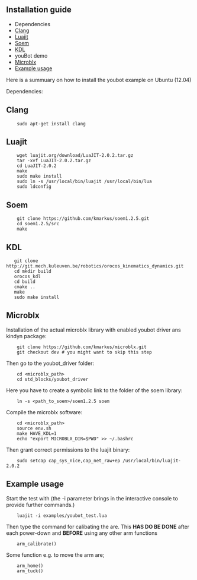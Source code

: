 Installation guide
------------------

 * Dependencies
  * [Clang](#clang) 
  * [Luajit](#luajit)
  * [Soem](#soem)
  * [KDL](#KDL)
 * youBot demo
  * [Microblx](#microblx) 
 * [Example usage](#example-usage)
 
Here is a summuary on how to install the youbot example  on Ubuntu (12.04)

Dependencies:

## Clang 

```
	sudo apt-get install clang
```

## Luajit
 
```
	wget luajit.org/download/LuaJIT-2.0.2.tar.gz
	tar -xvf LuaJIT-2.0.2.tar.gz 
	cd LuaJIT-2.0.2
	make
	sudo make install
	sudo ln -s /usr/local/bin/luajit /usr/local/bin/lua
	sudo ldconfig
```

## Soem
 
```
	git clone https://github.com/kmarkus/soem1.2.5.git
	cd soem1.2.5/src
	make
```	
 
## KDL
 
 ```
 	git clone http://git.mech.kuleuven.be/robotics/orocos_kinematics_dynamics.git
 	cd mkdir build
 	orocos_kdl
 	cd build
 	cmake ..
 	make
 	sudo make install
 ```

## Microblx
Installation of the actual microblx library with enabled youbot driver ans kindyn package:
```
	git clone https://github.com/kmarkus/microblx.git
	git checkout dev # you might want to skip this step
```

Then go to the youbot_driver folder:

```
	cd <microblx_path>
	cd std_blocks/youbot_driver

```

Here you have to create a symbolic link to the folder of the soem library:

```
	ln -s <path_to_soem>/soem1.2.5 soem
```

Compile the microblx software: 

```
	cd <microblx_path>
	source env.sh 
	make HAVE_KDL=1
	echo "export MICROBLX_DIR=$PWD" >> ~/.bashrc
```

Then grant correct permissions to the luajit binary:

```
	sudo setcap cap_sys_nice,cap_net_raw+ep /usr/local/bin/luajit-2.0.2 
```

## Example usage

Start the test with (the -i parameter brings in the interactive console to provide further commands.)
```
	luajit -i examples/youbot_test.lua
```

Then type the command for calibating the are. 
This __HAS DO BE DONE__ after each power-down and __BEFORE__ using any other arm functions
```
	arm_calibrate()
```

Some function e.g. to move the arm are;

```
	arm_home()
	arm_tuck()
```

